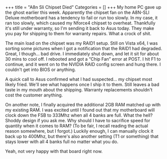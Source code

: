 +++
title = "A8n Sli Chipset Died"
Categories = []
+++
My home PC gave up the ghost earlier this week. Apparently the chipset fan on the A8N-SLI Deluxe motherboard has a tendency to fail or run too slowly. In my case, it ran too slowly, which caused my Nforce4 chipset to overheat. Thankfully it's still under warranty, so I'm sending it back to Asus today. They make you pay for shipping to them for warranty repairs. What a crock of shit.

The main load on the chipset was my RAID1 setup. Still on Vista x64, I was sorting some pictures when I got a notification that the RAID1 had degraded. Great, I though&#8230; bad drive. I immediately shut down, and let it sit for about 30 mins to cool off. I rebooted and got a &#8220;Chip Fan&#8221; error at POST. I hit F1 to continue, and it went on to the NVIDIA RAID config screen and hung there. I couldn't get into BIOS or anything.

A quick call to Asus confirmed what I had suspected&#8230; my chipset most likely fried. We'll see what happens once I ship it to them. Still leaves a bad taste in my mouth about the shipping. Warranty replacements shouldn't cost the customer anything.

On another note, I finally acquired the additional 2GB RAM matched up with my existing RAM. I was excited until I found out that my motherboard will clock down the FSB to 333Mhz when all 4 banks are full. What the hell? Shoddy design if you ask me. Why should I have to sacrifice speed for quantity when it comes to RAM? (To be fair, I recall reading the actual reason somewhere, but I forgot.) Luckily enough, I can manually clock it back up to 400Mhz, but there's also another setting (T1 or something) that stays lower with all 4 banks full no matter what you do.

Yeah, not very happy with that board right now.
